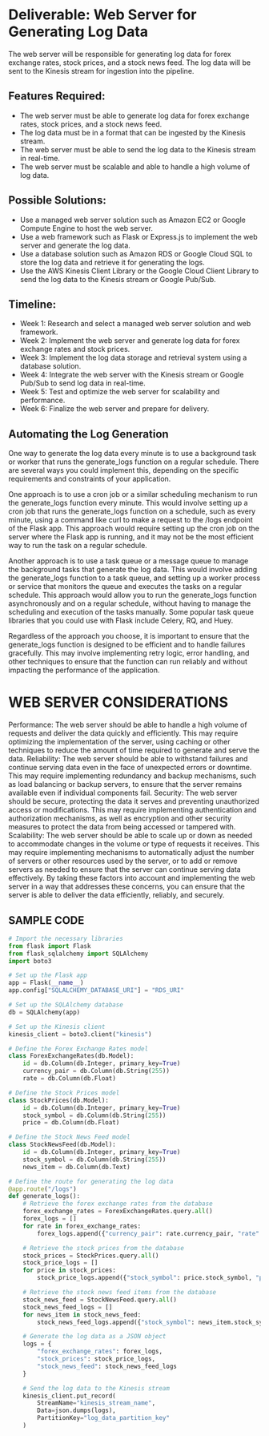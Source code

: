 # Deliverable: Web Server for Generating Log Data  

The web server will be responsible for generating log data for forex exchange rates, stock prices, and a stock news feed. The log data will be sent to the Kinesis stream for ingestion into the pipeline.

## Features Required:  

- The web server must be able to generate log data for forex exchange rates, stock prices, and a stock news feed.
- The log data must be in a format that can be ingested by the Kinesis stream.
- The web server must be able to send the log data to the Kinesis stream in real-time.
- The web server must be scalable and able to handle a high volume of log data.
  

## Possible Solutions: 

- Use a managed web server solution such as Amazon EC2 or Google Compute Engine to host the web server.
- Use a web framework such as Flask or Express.js to implement the web server and generate the log data.
- Use a database solution such as Amazon RDS or Google Cloud SQL to store the log data and retrieve it for generating the logs.
- Use the AWS Kinesis Client Library or the Google Cloud Client Library to send the log data to the Kinesis stream or Google Pub/Sub.  

## Timeline:   

- Week 1: Research and select a managed web server solution and web framework.
- Week 2: Implement the web server and generate log data for forex exchange rates and stock prices.
- Week 3: Implement the log data storage and retrieval system using a database solution.
- Week 4: Integrate the web server with the Kinesis stream or Google Pub/Sub to send log data in real-time.
- Week 5: Test and optimize the web server for scalability and performance.
- Week 6: Finalize the web server and prepare for delivery.  


## Automating the Log Generation 
  
One way to generate the log data every minute is to use a background task or worker that runs the generate_logs function on a regular schedule. There are several ways you could implement this, depending on the specific requirements and constraints of your application.
  
One approach is to use a cron job or a similar scheduling mechanism to run the generate_logs function every minute. This would involve setting up a cron job that runs the generate_logs function on a schedule, such as every minute, using a command like curl to make a request to the /logs endpoint of the Flask app. This approach would require setting up the cron job on the server where the Flask app is running, and it may not be the most efficient way to run the task on a regular schedule.
  
Another approach is to use a task queue or a message queue to manage the background tasks that generate the log data. This would involve adding the generate_logs function to a task queue, and setting up a worker process or service that monitors the queue and executes the tasks on a regular schedule. This approach would allow you to run the generate_logs function asynchronously and on a regular schedule, without having to manage the scheduling and execution of the tasks manually. Some popular task queue libraries that you could use with Flask include Celery, RQ, and Huey.
  
Regardless of the approach you choose, it is important to ensure that the generate_logs function is designed to be efficient and to handle failures gracefully. This may involve implementing retry logic, error handling, and other techniques to ensure that the function can run reliably and without impacting the performance of the application.

# WEB SERVER CONSIDERATIONS 

Performance: The web server should be able to handle a high volume of requests and deliver the data quickly and efficiently. This may require optimizing the implementation of the server, using caching or other techniques to reduce the amount of time required to generate and serve the data.
Reliability: The web server should be able to withstand failures and continue serving data even in the face of unexpected errors or downtime. This may require implementing redundancy and backup mechanisms, such as load balancing or backup servers, to ensure that the server remains available even if individual components fail.
Security: The web server should be secure, protecting the data it serves and preventing unauthorized access or modifications. This may require implementing authentication and authorization mechanisms, as well as encryption and other security measures to protect the data from being accessed or tampered with.
Scalability: The web server should be able to scale up or down as needed to accommodate changes in the volume or type of requests it receives. This may require implementing mechanisms to automatically adjust the number of servers or other resources used by the server, or to add or remove servers as needed to ensure that the server can continue serving data effectively.
By taking these factors into account and implementing the web server in a way that addresses these concerns, you can ensure that the server is able to deliver the data efficiently, reliably, and securely.




## SAMPLE CODE

```python
# Import the necessary libraries
from flask import Flask
from flask_sqlalchemy import SQLAlchemy
import boto3

# Set up the Flask app
app = Flask(__name__)
app.config["SQLALCHEMY_DATABASE_URI"] = "RDS_URI"

# Set up the SQLAlchemy database
db = SQLAlchemy(app)

# Set up the Kinesis client
kinesis_client = boto3.client("kinesis")

# Define the Forex Exchange Rates model
class ForexExchangeRates(db.Model):
    id = db.Column(db.Integer, primary_key=True)
    currency_pair = db.Column(db.String(255))
    rate = db.Column(db.Float)

# Define the Stock Prices model
class StockPrices(db.Model):
    id = db.Column(db.Integer, primary_key=True)
    stock_symbol = db.Column(db.String(255))
    price = db.Column(db.Float)

# Define the Stock News Feed model
class StockNewsFeed(db.Model):
    id = db.Column(db.Integer, primary_key=True)
    stock_symbol = db.Column(db.String(255))
    news_item = db.Column(db.Text)

# Define the route for generating the log data
@app.route("/logs")
def generate_logs():
    # Retrieve the forex exchange rates from the database
    forex_exchange_rates = ForexExchangeRates.query.all()
    forex_logs = []
    for rate in forex_exchange_rates:
        forex_logs.append({"currency_pair": rate.currency_pair, "rate": rate.rate})

    # Retrieve the stock prices from the database
    stock_prices = StockPrices.query.all()
    stock_price_logs = []
    for price in stock_prices:
        stock_price_logs.append({"stock_symbol": price.stock_symbol, "price": price.price})

    # Retrieve the stock news feed items from the database
    stock_news_feed = StockNewsFeed.query.all()
    stock_news_feed_logs = []
    for news_item in stock_news_feed:
        stock_news_feed_logs.append({"stock_symbol": news_item.stock_symbol, "news_item": news_item.news_item})

    # Generate the log data as a JSON object
    logs = {
        "forex_exchange_rates": forex_logs,
        "stock_prices": stock_price_logs,
        "stock_news_feed": stock_news_feed_logs
    }

    # Send the log data to the Kinesis stream
    kinesis_client.put_record(
        StreamName="kinesis_stream_name",
        Data=json.dumps(logs),
        PartitionKey="log_data_partition_key"
    )

```